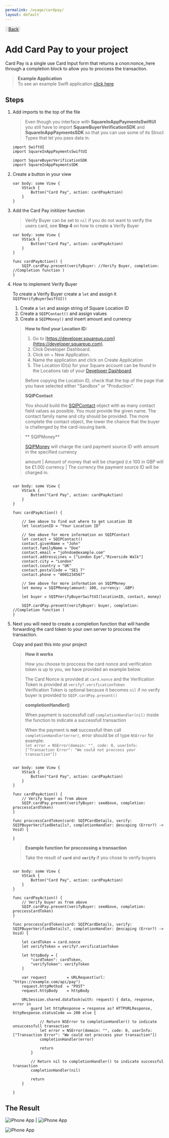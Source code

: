 ```yaml
---
permalink: /usage/cardpay/
layout: default
---
```


<nav class="navbar navbar-expand-lg navbar-light">
  <div class="collapse navbar-collapse">
    <div class="navbar-nav">
        <a class="nav-item nav-link btn" style="background-color: rgb(0 0 0 / 8%); border-color: rgb(0 0 0 / 20%);" href="../../usage">
            <span style="margin-right: 5px; margin-left: 5px;"><i class="fas fa-arrow-left" style="margin-right: 5px;"></i> Back</span>
        </a>
    </div>
  </div>
</nav>

# Add Card Pay to your project
Card Pay is a single use Card Input form that returns a cnon:nonce_here through a completion block to allow you to proccess the transaction.

> **Example Application**<br>
> To see an example Swift application [click here](../../example/cardpay/)

## Steps

1. Add imports to the top of the file

    > Even though you interface with **SquareInAppPaymentsSwiftUI** you still have to import **SquareBuyerVerificationSDK** and **SquareInAppPaymentsSDK** so that you can use some of its Struct Types that let you pass data in.

    ````
    import SwiftUI
    import SquareInAppPaymentsSwiftUI
    
    import SquareBuyerVerificationSDK
    import SquareInAppPaymentsSDK
    ````


2. Create a button in your view

    ````
    var body: some View {
        VStack {
            Button("Card Pay", action: cardPayAction)
        }
    }
    ````

3. Add the Card Pay initilizer function

    > Verify Buyer can be set to ````nil```` if you do not want to verify the users card, see **Step 4** on how to create a Verify Buyer

    ````
    var body: some View {
        VStack {
            Button("Card Pay", action: cardPayAction)
        }
    }

    func cardPayAction() {
        SQIP.cardPay.present(verifyBuyer: //Verify Buyer, completion: //Completion function )
    }
    ````

4. How to implement Verify Buyer

    To create a Verify Buyer create a ````let```` and assign it ````SQIPVerifyBuyerSwiftUI()````

    1. Create a ````let```` and assign string of Square Location ID
    2. Create a ````SQIPContact()```` and assign values
    3. Create a ````SQIPMoney()```` and insert amount and currency

    > **How to find your Location ID:**
    >
    > 1. Go to [https://developer.squareup.com](https://developer.squareup.com).
    > 2. Click Developer Dashboard.
    >   1. Click on + New Application.
    >   2. Name the application and click on Create Application
    > 3. The Location ID(s) for your Square account can be found in the Locations tab of your [Developer Dashboard](https://developer.squareup.com).
    >
    > Before copying the Location ID, check that the top of the page that you have selected either "Sandbox" or "Production".

    > **SQIPContact**
    >
    > You should build the [SQIPContact](https://developer.squareup.com/docs/api/in-app-payment/ios/Classes/SQIPContact.html) object with as many contact field values as possible. 
    > You must provide the given name. 
    > The contact family name and city should be provided. 
    > The more complete the contact object, the lower the chance that the buyer is challenged by the card-issuing bank.

    > ** SQIPMoney**
    >
    > [SQIPMoney](https://developer.squareup.com/docs/api/in-app-payment/ios/Classes/SQIPMoney.html) will charge the card payment source ID with amount in the specified currency
    >
    > amount | Amount of money that will be charged (i.e 100 in GBP will be £1.00)
    > currency | The currency the payment source ID will be charged in.

    ````

    var body: some View {
        VStack {
            Button("Card Pay", action: cardPayAction)
        }
    }

    func cardPayAction() {

        // See above to find out where to get Location ID
        let locationID = "Your Location ID"

        // See above for more information on SQIPContact
        let contact = SQIPContact()
        contact.givenName = "John"
        contact.familyName = "Doe"
        contact.email = "johndoe@example.com"
        contact.addressLines = ["London Eye","Riverside Walk"]
        contact.city = "London"
        contact.country = "UK"
        contact.postalCode = "SE1 7"
        contact.phone = "8001234567"

        // See above for more information on SQIPMoney
        let money = SQIPMoney(amount: 100, currency: .GBP)

        let buyer = SQIPVerifyBuyerSwiftUI(locationID, contact, money)

        SQIP.cardPay.present(verifyBuyer: buyer, completion: //Completion function )
    }

    ````

5. Next you will need to create a completion function that will handle forwarding the card token to your own server to proccess the transaction.

    Copy and past this into your project

    > **How it works**
    >
    > How you choose to proccess the card nonce and verification token is up to you, we have provided an example below.
    >
    > The Card Nonce is provided at ````card.nonce```` and the Verification Token is provided at ````verify?.verificationToken````<br>
    > Verification Token is optional because it becomes ````nil```` if no verify buyer is provided to ````SQIP.cardPay.present()````
    
    > **completionHandler()**
    >
    > When payment is successfull call ````completionHandler(nil)```` inside the function to indicate a successfull transaction
    >
    > When the payment is **not** successfull then call ````completionHandler(error)````, error should be of type ````NSError```` for example:<br>
    > ````let error = NSError(domain: "", code: 0, userInfo: ["Transaction Error": "We could not proccess your transaction"])````
    
    ````

    var body: some View {
        VStack {
            Button("Card Pay", action: cardPayAction)
        }
    }

    func cardPayAction() {
        // Verify buyer as from above
        SQIP.cardPay.present(verifyBuyer: seeAbove, completion: proccessCardToken)
    }

    func proccessCardToken(card: SQIPCardDetails, verify: SQIPBuyerVerifiedDetails?, completionHandler: @escaping (Error?) -> Void) {
		
	}

    ````

    > **Example function for proccessing a transaction**
    >
    > Take the result of **````card````** and **````verify````** if you chose to verify buyers

    ````

    var body: some View {
        VStack {
            Button("Card Pay", action: cardPayAction)
        }
    }

    func cardPayAction() {
        // Verify buyer as from above
        SQIP.cardPay.present(verifyBuyer: seeAbove, completion: proccessCardToken)
    }

    func proccessCardToken(card: SQIPCardDetails, verify: SQIPBuyerVerifiedDetails?, completionHandler: @escaping (Error?) -> Void) {
                
        let cardToken = card.nonce
        let verifyToken = verify?.verificationToken
        
        let httpBody = [
            "cardToken": cardToken,
            "verifyToken": verifyToken
        ]
        
        var request         = URLRequest(url: "https://example.com/api/pay")
        request.httpMethod  = "POST"
        request.httpBody    = httpBody
        
        URLSession.shared.dataTask(with: request) { data, response, error in
            guard let httpResponse = response as? HTTPURLResponse, httpResponse.statusCode == 200 else {
        
                // Return NSError to completionHandler() to indicate unsuccessfull transaction
                let error = NSError(domain: "", code: 0, userInfo: ["Transaction Error": "We could not proccess your transaction"])
                completionHandler(error)
        
                return
            }
        
            // Return nil to completionHandler() to indicate successful transaction
            completionHandler(nil)
        
            return
        }
        
	}
    ````

## The Result

![iPhone App](../../images/CardPayMain.gif) | ![iPhone App](../../images/CardPayMainError.gif)

![iPhone App](../../images/CardPayLog.png)